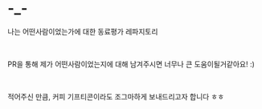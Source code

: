 # -_-
나는 어떤사람이었는가에 대한 동료평가 레파지토리 

<br>

PR을 통해 제가 어떤사람이었는지에 대해 남겨주시면 너무나 큰 도움이될거같아요! :) 

<br> 

적어주신 만큼, 커피 기프티콘이라도 조그마하게 보내드리고자 합니다 ㅎㅎ 
